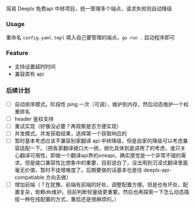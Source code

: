 

简易 Deeplx 免费api 中转项目，统一管理多个端点，请求失败则自动降级    

### Usage

重命名 `config.yaml.tmpl` 填入自己要管理的端点，`go run .` 启动程序即可

### Feature

- 支持设置超时时间
- 兼容原有 api


### 后续计划
- [ ] 自动排序模式。阶段性 ping 一次（可调），维护到内存，然后动态维护一个权重排名
- [ ] header 鉴权支持
- [ ] 重试实现（好像没必要？再观察是否方便实现）
- [ ] 并发模式。并发获取结果，选择第一个获取响应的
- [ ] 暂时基本考虑应该不兼容别家翻译 api 中转降级，但是自家的降级可以考虑兼容适配一下。（把各家翻译接口大一统，弱化具体到底调用了的考虑，谁只关心翻译可用性，即做一个翻译api界的oneapi，确实感觉是一个非常不错的需求。但是接口兼容性比想象中的重要，目前说白了，没法用到沉浸式翻译里面毫无价值，暂时不徒增难度了。后期要做的话基本也是往 deeplx-api-compatiable 方向去做）
- [ ] 增加前端（？在犹豫，前端有前端的好处，调整配置方便。但是也有坏处，配置复杂，依赖db维护。目前判断轻量级更重要。然后也再探索一下怎么动态插拔一种在线配置的方式，重启还是很麻烦的。）